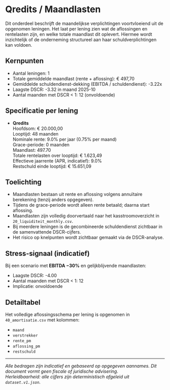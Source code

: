 # Qredits / Maandlasten

Dit onderdeel beschrijft de maandelijkse verplichtingen voortvloeiend uit de opgenomen leningen. Het laat per lening zien wat de aflossingen en rentelasten zijn, en welke totale maandlast dit oplevert. Hiermee wordt inzichtelijk of de onderneming structureel aan haar schuldverplichtingen kan voldoen.

## Kernpunten

- Aantal leningen: 1
- Totale gemiddelde maandlast (rente + aflossing): € 497,70
- Gemiddelde schuldendienst-dekking (EBITDA / schuldendienst): -3.22x
- Laagste DSCR: -3.32 in maand 2025-10
- Aantal maanden met DSCR < 1: 12 (onvoldoende)

## Specificatie per lening


- **Qredits**  
  Hoofdsom: € 20.000,00  
  Looptijd: 48 maanden  
  Nominale rente: 9.0% per jaar (0.75% per maand)  
  Grace-periode: 0 maanden  
  Maandlast: 497.70  
  Totale rentelasten over looptijd: € 1.623,49  
  Effectieve jaarrente (APR, indicatief): 9.0%  
  Restschuld einde looptijd: € 15.651,09


## Toelichting

- Maandlasten bestaan uit rente en aflossing volgens annuïtaire berekening (tenzij anders opgegeven).  
- Tijdens de grace-periode wordt alleen rente betaald; daarna start aflossing.  
- Maandlasten zijn volledig doorvertaald naar het kasstroomoverzicht in `20_liquiditeit_monthly.csv`.  
- Bij meerdere leningen is de gecombineerde schuldendienst zichtbaar in de samenvattende DSCR-cijfers.  
- Het risico op knelpunten wordt zichtbaar gemaakt via de DSCR-analyse.

## Stress-signaal (indicatief)

Bij een scenario met **EBITDA −30%** en gelijkblijvende maandlasten:
- Laagste DSCR: -4.00  
- Aantal maanden met DSCR < 1: 12  
- Implicatie: onvoldoende

## Detailtabel

Het volledige aflossingsschema per lening is opgenomen in `40_amortisatie.csv` met kolommen:

- `maand`
- `verstrekker`
- `rente_pm`
- `aflossing_pm`
- `restschuld`

---

_Alle bedragen zijn indicatief en gebaseerd op opgegeven aannames. Dit document vormt geen fiscale of juridische advisering._  
_Herleidbaarheid: alle cijfers zijn deterministisch afgeleid uit `dataset.v1.json`._
